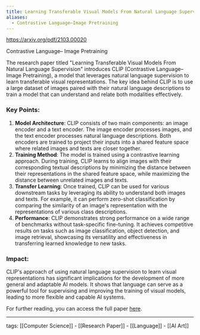 ```yaml
---
title: Learning Transferable Visual Models From Natural Language Supervision
aliases:
  - Contrastive Language–Image Pretraining
---
```

https://arxiv.org/pdf/2103.00020

Contrastive
Language–
Image
Pretraining

The research paper titled "Learning Transferable Visual Models From Natural Language Supervision" introduces CLIP (Contrastive Language–Image Pretraining), a model that leverages natural language supervision to learn transferable visual representations. The key idea behind CLIP is to use a large dataset of images paired with their natural language descriptions to train a model that can understand and relate both modalities effectively.

### Key Points:

1. **Model Architecture**: CLIP consists of two main components: an image encoder and a text encoder. The image encoder processes images, and the text encoder processes natural language descriptions. Both encoders are trained to project their inputs into a shared feature space where related images and texts are closer together.
2. **Training Method**: The model is trained using a contrastive learning approach. During training, CLIP learns to align images with their corresponding textual descriptions by minimizing the distance between their representations in the shared feature space, while maximizing the distance between unrelated images and texts.
3. **Transfer Learning**: Once trained, CLIP can be used for various downstream tasks by leveraging its ability to understand both images and texts. For example, it can perform zero-shot classification by comparing the similarity of an image's representation with the representations of various class descriptions.
4. **Performance**: CLIP demonstrates strong performance on a wide range of benchmarks without task-specific fine-tuning. It achieves competitive results on tasks such as image classification, object detection, and image retrieval, showcasing its versatility and effectiveness in transferring learned knowledge to new tasks.

### Impact:

CLIP's approach of using natural language supervision to learn visual representations has significant implications for the development of more general and adaptable AI models. It shows that language can serve as a powerful tool for supervising and improving the training of visual models, leading to more flexible and capable AI systems.

For further reading, you can access the full paper [here](https://arxiv.org/pdf/2103.00020).

---

tags: [[Computer Science]] - [[Research Paper]] - [[Language]] - [[AI Art]]